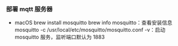 ### 部署 mqtt 服务器
- macOS
    brew install mosquitto
    brew info mosquitto：查看安装信息
    mosquitto -c /usr/local/etc/mosquitto/mosquitto.conf -v：启动 mosquitto 服务，监听端口默认为 1883